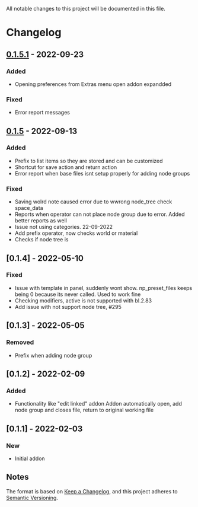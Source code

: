 All notable changes to this project will be documented in this file.
# Changelog


## [0.1.5.1] - 2022-09-23
### Added
- Opening preferences from Extras menu open addon expandded
### Fixed
- Error report messages

## [0.1.5] - 2022-09-13
### Added
- Prefix to list items so they are stored and can be customized
- Shortcut for save action and return action
- Error report when base files isnt setup properly for adding node groups

### Fixed
- Saving wolrd note caused error due to wwrong node_tree check space_data
- Reports when operator can not place node group due to error. Added better reports as well
- Issue not using categories. 22-09-2022
- Add prefix operator, now checks world or material
- Checks if node tree is

## [0.1.4] - 2022-05-10
### Fixed
- Issue with template in panel, suddenly wont show. np_preset_files keeps being 0 because its never called. Used to work fine
- Checking modifiers, active is not supported with bl.2.83
- Add issue with not support node tree, #295

## [0.1.3] - 2022-05-05
### Removed
- Prefix when adding node group

## [0.1.2] - 2022-02-09
### Added
- Functionality like "edit linked" addon
  Addon automatically open, add node group and closes file, return to original working file

## [0.1.1] - 2022-02-03
### New
- Initial addon

## Notes
The format is based on [Keep a Changelog](https://keepachangelog.com/en/1.0.0/),
and this project adheres to [Semantic Versioning](https://semver.org/spec/v2.0.0.html).
<!--### Official Rigify Info-->

[0.1.5.1]:https://github.com/schroef/QuickSwitch/releases/tag/v.0.1.5.1
[0.1.5]:https://github.com/schroef/QuickSwitch/releases/tag/v.0.1.5
